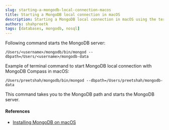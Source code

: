 ```yaml
---
slug: starting-a-mongodb-local-connection-macos
title: Starting a MongoDB local connection in macOS
description: Starting a MongoDB local connection in macOS using the terminal
authors: shahpreetk
tags: [databases, mongodb, nosql]
---
```


Following command starts the MongoDB server:

```/Users/<username>/mongodb/bin/mongod --dbpath=/Users/<username>/mongodb-data```

<!-- truncate -->

Example of terminal command to start MongoDB local connection with MongoDB Compass in macOS:

```/Users/preetshah/mongodb/bin/mongod --dbpath=/Users/preetshah/mongodb-data```

This command takes you to the MongoDB path and starts the MongoDB server.

#### References
- [Installing MongoDB on macOS](https://www.mongodb.com/docs/manual/tutorial/install-mongodb-on-os-x/)